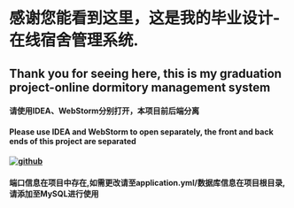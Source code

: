# 感谢您能看到这里，这是我的毕业设计-在线宿舍管理系统.

## Thank you for seeing here, this is my graduation project-online dormitory management system

#### 请使用IDEA、WebStorm分别打开，本项目前后端分离

#### Please use IDEA and WebStorm to open separately, the front and back ends of this project are separated

#### [![github](https://img.shields.io/badge/github-chenlun11-brightgreen.svg)](https://lchnan.cn)

#### 端口信息在项目中存在,如需更改请至application.yml/数据库信息在项目根目录,请添加至MySQL进行使用
